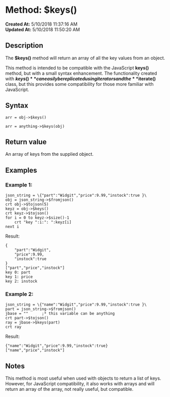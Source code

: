 # Method: $keys()

**Created At:** 5/10/2018 11:37:16 AM  
**Updated At:** 5/10/2018 11:50:20 AM  


## Description

The **$keys()** method will return an array of all the key values from an object.

This method is intended to be compatible with the JavaScript **keys()** method, but with a small syntax enhancement. The functionality created with **$keys()** can easily be replicated using iterators and the **$iterate()** class, but this provides some compatibility for those more familiar with JavaScript.



## Syntax

```
arr = obj->$keys()
```

```
arr = anything->$keys(obj)
```



## Return value

An array of keys from the supplied object.



## Examples



### Example 1:

```
json_string = \{"part":"Widgit","price":9.99,"instock":true }\
obj = json_string->$fromjson()
crt obj->$tojson(5)
keyz = obj->$keys()
crt keyz->$tojson()
for i = 0 to keyz->$size()-1
    crt "key ":i:": ":keyz[i]
next i
```

Result:

```
{
    "part":"Widgit",
    "price":9.99,
    "instock":true
}
["part","price","instock"]
key 0: part
key 1: price
key 2: instock
```



### Example 2:

```
json_string = \{"name":"Widgit","price":9.99,"instock":true }\
part = json_string->$fromjson()
jbase = ""      ;* this variable can be anything
crt part->$tojson()
ray = jbase->$keys(part)
crt ray
```

Result:

```
{"name":"Widgit","price":9.99,"instock":true}
["name","price","instock"]
```



## Notes

This method is most useful when used with objects to return a list of keys. However, for JavaScript compatibility, it also works with arrays and will return an array of the array, not really useful, but compatible.
